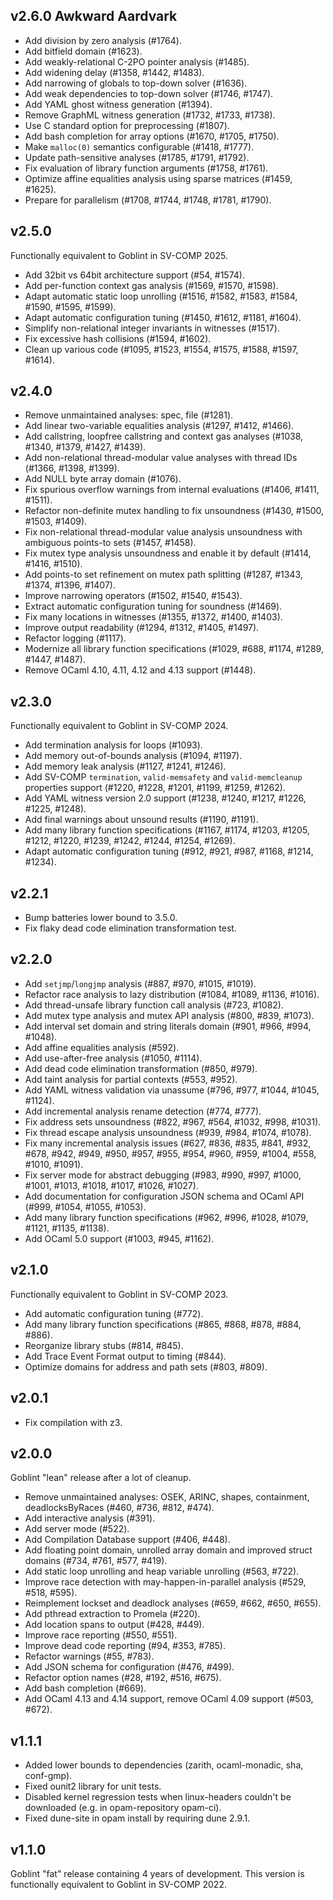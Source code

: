## v2.6.0 Awkward Aardvark
* Add division by zero analysis (#1764).
* Add bitfield domain (#1623).
* Add weakly-relational C-2PO pointer analysis (#1485).
* Add widening delay (#1358, #1442, #1483).
* Add narrowing of globals to top-down solver (#1636).
* Add weak dependencies to top-down solver (#1746, #1747).
* Add YAML ghost witness generation (#1394).
* Remove GraphML witness generation (#1732, #1733, #1738).
* Use C standard option for preprocessing (#1807).
* Add bash completion for array options (#1670, #1705, #1750).
* Make `malloc(0)` semantics configurable (#1418, #1777).
* Update path-sensitive analyses (#1785, #1791, #1792).
* Fix evaluation of library function arguments (#1758, #1761).
* Optimize affine equalities analysis using sparse matrices (#1459, #1625).
* Prepare for parallelism (#1708, #1744, #1748, #1781, #1790).

## v2.5.0
Functionally equivalent to Goblint in SV-COMP 2025.

* Add 32bit vs 64bit architecture support (#54, #1574).
* Add per-function context gas analysis (#1569, #1570, #1598).
* Adapt automatic static loop unrolling (#1516, #1582, #1583, #1584, #1590, #1595, #1599).
* Adapt automatic configuration tuning (#1450, #1612, #1181, #1604).
* Simplify non-relational integer invariants in witnesses (#1517).
* Fix excessive hash collisions (#1594, #1602).
* Clean up various code (#1095, #1523, #1554, #1575, #1588, #1597, #1614).

## v2.4.0
* Remove unmaintained analyses: spec, file (#1281).
* Add linear two-variable equalities analysis (#1297, #1412, #1466).
* Add callstring, loopfree callstring and context gas analyses (#1038, #1340, #1379, #1427, #1439).
* Add non-relational thread-modular value analyses with thread IDs (#1366, #1398, #1399).
* Add NULL byte array domain (#1076).
* Fix spurious overflow warnings from internal evaluations (#1406, #1411, #1511).
* Refactor non-definite mutex handling to fix unsoundness (#1430, #1500, #1503, #1409).
* Fix non-relational thread-modular value analysis unsoundness with ambiguous points-to sets (#1457, #1458).
* Fix mutex type analysis unsoundness and enable it by default (#1414, #1416, #1510).
* Add points-to set refinement on mutex path splitting (#1287, #1343, #1374, #1396, #1407).
* Improve narrowing operators (#1502, #1540, #1543).
* Extract automatic configuration tuning for soundness (#1469).
* Fix many locations in witnesses (#1355, #1372, #1400, #1403).
* Improve output readability (#1294, #1312, #1405, #1497).
* Refactor logging (#1117).
* Modernize all library function specifications (#1029, #688, #1174, #1289, #1447, #1487).
* Remove OCaml 4.10, 4.11, 4.12 and 4.13 support (#1448).

## v2.3.0
Functionally equivalent to Goblint in SV-COMP 2024.

* Add termination analysis for loops (#1093).
* Add memory out-of-bounds analysis (#1094, #1197).
* Add memory leak analysis (#1127, #1241, #1246).
* Add SV-COMP `termination`, `valid-memsafety` and `valid-memcleanup` properties support (#1220, #1228, #1201, #1199, #1259, #1262).
* Add YAML witness version 2.0 support (#1238, #1240, #1217, #1226, #1225, #1248).
* Add final warnings about unsound results (#1190, #1191).
* Add many library function specifications (#1167, #1174, #1203, #1205, #1212, #1220, #1239, #1242, #1244, #1254, #1269).
* Adapt automatic configuration tuning (#912, #921, #987, #1168, #1214, #1234).

## v2.2.1
* Bump batteries lower bound to 3.5.0.
* Fix flaky dead code elimination transformation test.

## v2.2.0
* Add `setjmp`/`longjmp` analysis (#887, #970, #1015, #1019).
* Refactor race analysis to lazy distribution (#1084, #1089, #1136, #1016).
* Add thread-unsafe library function call analysis (#723, #1082).
* Add mutex type analysis and mutex API analysis (#800, #839, #1073).
* Add interval set domain and string literals domain (#901, #966, #994, #1048).
* Add affine equalities analysis (#592).
* Add use-after-free analysis (#1050, #1114).
* Add dead code elimination transformation (#850, #979).
* Add taint analysis for partial contexts (#553, #952).
* Add YAML witness validation via unassume (#796, #977, #1044, #1045, #1124).
* Add incremental analysis rename detection (#774, #777).
* Fix address sets unsoundness (#822, #967, #564, #1032, #998, #1031).
* Fix thread escape analysis unsoundness (#939, #984, #1074, #1078).
* Fix many incremental analysis issues (#627, #836, #835, #841, #932, #678, #942, #949, #950, #957, #955, #954, #960, #959, #1004, #558, #1010, #1091).
* Fix server mode for abstract debugging (#983, #990, #997, #1000, #1001, #1013, #1018, #1017, #1026, #1027).
* Add documentation for configuration JSON schema and OCaml API (#999, #1054, #1055, #1053).
* Add many library function specifications (#962, #996, #1028, #1079, #1121, #1135, #1138).
* Add OCaml 5.0 support (#1003, #945, #1162).

## v2.1.0
Functionally equivalent to Goblint in SV-COMP 2023.

* Add automatic configuration tuning (#772).
* Add many library function specifications (#865, #868, #878, #884, #886).
* Reorganize library stubs (#814, #845).
* Add Trace Event Format output to timing (#844).
* Optimize domains for address and path sets (#803, #809).

## v2.0.1
* Fix compilation with z3.

## v2.0.0
Goblint "lean" release after a lot of cleanup.

* Remove unmaintained analyses: OSEK, ARINC, shapes, containment, deadlocksByRaces (#460, #736, #812, #474).
* Add interactive analysis (#391).
* Add server mode (#522).
* Add Compilation Database support (#406, #448).
* Add floating point domain, unrolled array domain and improved struct domains (#734, #761, #577, #419).
* Add static loop unrolling and heap variable unrolling (#563, #722).
* Improve race detection with may-happen-in-parallel analysis (#529, #518, #595).
* Reimplement lockset and deadlock analyses (#659, #662, #650, #655).
* Add pthread extraction to Promela (#220).
* Add location spans to output (#428, #449).
* Improve race reporting (#550, #551).
* Improve dead code reporting (#94, #353, #785).
* Refactor warnings (#55, #783).
* Add JSON schema for configuration (#476, #499).
* Refactor option names (#28, #192, #516, #675).
* Add bash completion (#669).
* Add OCaml 4.13 and 4.14 support, remove OCaml 4.09 support (#503, #672).

## v1.1.1
* Added lower bounds to dependencies (zarith, ocaml-monadic, sha, conf-gmp).
* Fixed ounit2 library for unit tests.
* Disabled kernel regression tests when linux-headers couldn't be downloaded (e.g. in opam-repository opam-ci).
* Fixed dune-site in opam install by requiring dune 2.9.1.

## v1.1.0

Goblint "fat" release containing 4 years of development.
This version is functionally equivalent to Goblint in SV-COMP 2022.
